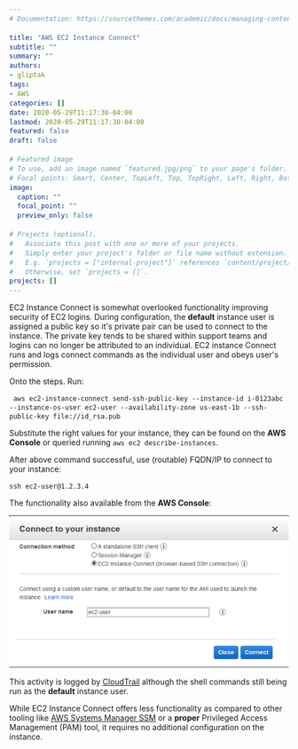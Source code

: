 ```yaml
---
# Documentation: https://sourcethemes.com/academic/docs/managing-content/

title: "AWS EC2 Instance Connect"
subtitle: ""
summary: ""
authors:
- gliptak
tags:
- AWS
categories: []
date: 2020-05-29T11:17:30-04:00
lastmod: 2020-05-29T11:17:30-04:00
featured: false
draft: false

# Featured image
# To use, add an image named `featured.jpg/png` to your page's folder.
# Focal points: Smart, Center, TopLeft, Top, TopRight, Left, Right, BottomLeft, Bottom, BottomRight.
image:
  caption: ""
  focal_point: ""
  preview_only: false

# Projects (optional).
#   Associate this post with one or more of your projects.
#   Simply enter your project's folder or file name without extension.
#   E.g. `projects = ["internal-project"]` references `content/project/deep-learning/index.md`.
#   Otherwise, set `projects = []`.
projects: []
---
```


EC2 Instance Connect is somewhat overlooked functionality improving security of EC2 logins. During configuration, the **default** instance user is assigned a public key so it's private pair can be used to connect to the instance. The private key tends to be shared within support teams and logins can no longer be attributed to an individual. EC2 instance Connect runs and logs connect commands as the individual user and obeys user's permission.

Onto the steps. Run:

```
 aws ec2-instance-connect send-ssh-public-key --instance-id i-0123abc --instance-os-user ec2-user --availability-zone us-east-1b --ssh-public-key file://id_rsa.pub
```

Substitute the right values for your instance, they can be found on the **AWS Console** or queried running ```aws ec2 describe-instances```.

After above command successful, use (routable) FQDN/IP to connect to your instance:

```
ssh ec2-user@1.2.3.4
```
The functionality also available from the **AWS Console**:

![AWS Console Instance Connect](ec2instanceconnect.png "AWS Console Instance Connect")

This activity is logged by [CloudTrail](https://aws.amazon.com/cloudtrail/) although the shell commands still being run as the **default** instance user.

While EC2 Instance Connect offers less functionality as compared to other tooling like [AWS Systems Manager SSM](https://docs.aws.amazon.com/systems-manager/) or a **proper** Privileged Access Management (PAM) tool, it requires no additional configuration on the instance.